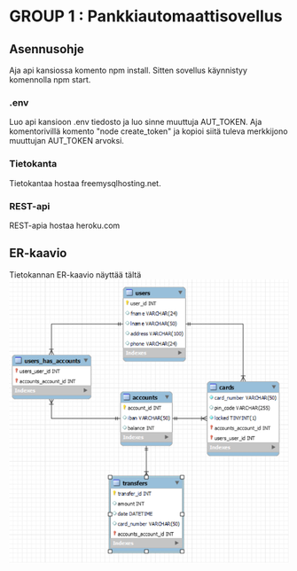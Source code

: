 # GROUP 1 : Pankkiautomaattisovellus

## Asennusohje
Aja api kansiossa komento npm install. Sitten sovellus käynnistyy komennolla npm start.

### .env
Luo api kansioon .env tiedosto ja luo sinne muuttuja AUT_TOKEN. Aja komentorivillä komento "node create_token" ja kopioi siitä tuleva merkkijono muuttujan AUT_TOKEN arvoksi.

### Tietokanta
Tietokantaa hostaa freemysqlhosting.net.

### REST-api
REST-apia hostaa heroku.com

## ER-kaavio
Tietokannan ER-kaavio näyttää tältä <img src="Documents/tietokanta-er-kaavio.png">
